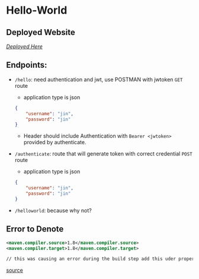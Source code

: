 # Hello-World

## Deployed Website

*[Deployed Here](https://cup-o-tea.herokuapp.com/helloworld)*  

## Endpoints:
- `/hello`: need authentication and jwt, use POSTMAN with jwtoken `GET` route
    - application type is json
    ```json
    {
        "username": "jin",
        "password": "jin"
    } 
    ```
    - Header should include Authentication with `Bearer <jwtoken>` provided by authenticate.
    
- `/authenticate`: route that will generate token with correct credential `POST` route
    - application type is json 
    ``` json
    {
        "username": "jin",
        "password": "jin"
    }
    ```
- `/helloworld`: because why not?


## Error to Denote
``` xml
<maven.compiler.source>1.8</maven.compiler.source> 
<maven.compiler.target>1.8</maven.compiler.target>

// this was causing an error during the build step add this uder properties tag

```
[source](https://stackoverflow.com/questions/42525139/maven-build-compilation-error-failed-to-execute-goal-org-apache-maven-plugins)
